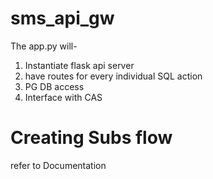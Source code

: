 # sms_api_gw
The app.py will-
  1. Instantiate flask api server
  2. have routes for every individual SQL action
  3. PG DB access
  4. Interface with CAS
  
# Creating Subs flow
refer to Documentation
